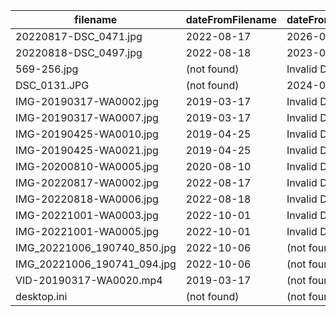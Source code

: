 | filename                    | dateFromFilename | dateFromExif |
| --------------------------- | ---------------- | ------------ |
| 20220817-DSC_0471.jpg       | 2022-08-17       | 2026-02-17   |
| 20220818-DSC_0497.jpg       | 2022-08-18       | 2023-07-18   |
| 569-256.jpg                 | (not found)      | Invalid Date |
| DSC_0131.JPG                | (not found)      | 2024-02-28   |
| IMG-20190317-WA0002.jpg     | 2019-03-17       | Invalid Date |
| IMG-20190317-WA0007.jpg     | 2019-03-17       | Invalid Date |
| IMG-20190425-WA0010.jpg     | 2019-04-25       | Invalid Date |
| IMG-20190425-WA0021.jpg     | 2019-04-25       | Invalid Date |
| IMG-20200810-WA0005.jpg     | 2020-08-10       | Invalid Date |
| IMG-20220817-WA0002.jpg     | 2022-08-17       | Invalid Date |
| IMG-20220818-WA0006.jpg     | 2022-08-18       | Invalid Date |
| IMG-20221001-WA0003.jpg     | 2022-10-01       | Invalid Date |
| IMG-20221001-WA0005.jpg     | 2022-10-01       | Invalid Date |
| IMG_20221006_190740_850.jpg | 2022-10-06       | (not found)  |
| IMG_20221006_190741_094.jpg | 2022-10-06       | (not found)  |
| VID-20190317-WA0020.mp4     | 2019-03-17       | (not found)  |
| desktop.ini                 | (not found)      | (not found)  |